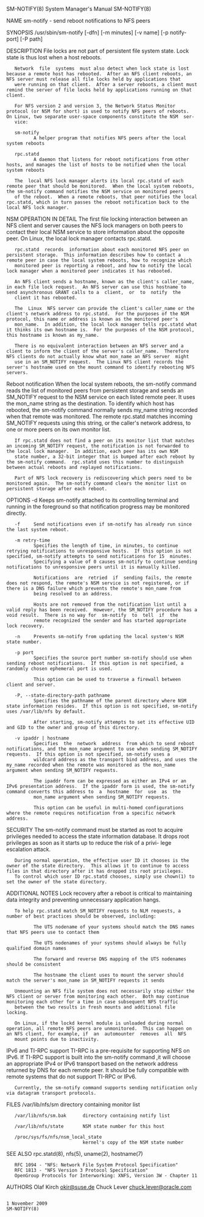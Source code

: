 SM-NOTIFY(8)                                                                               System Manager's Manual                                                                               SM-NOTIFY(8)



NAME
       sm-notify - send reboot notifications to NFS peers

SYNOPSIS
       /usr/sbin/sm-notify [-dfn] [-m minutes] [-v name] [-p notify-port] [-P path]

DESCRIPTION
       File locks are not part of persistent file system state.  Lock state is thus lost when a host reboots.

       Network  file  systems  must also detect when lock state is lost because a remote host has rebooted.  After an NFS client reboots, an NFS server must release all file locks held by applications that
       were running on that client.  After a server reboots, a client must remind the server of file locks held by applications running on that client.

       For NFS version 2 and version 3, the Network Status Monitor protocol (or NSM for short) is used to notify NFS peers of reboots.  On Linux, two separate user-space components constitute the NSM  ser-
       vice:

       sm-notify
              A helper program that notifies NFS peers after the local system reboots

       rpc.statd
              A daemon that listens for reboot notifications from other hosts, and manages the list of hosts to be notified when the local system reboots

       The  local NFS lock manager alerts its local rpc.statd of each remote peer that should be monitored.  When the local system reboots, the sm-notify command notifies the NSM service on monitored peers
       of the reboot.  When a remote reboots, that peer notifies the local rpc.statd, which in turn passes the reboot notification back to the local NFS lock manager.

NSM OPERATION IN DETAIL
       The first file locking interaction between an NFS client and server causes the NFS lock managers on both peers to contact their local NSM service to store information about the  opposite  peer.   On
       Linux, the local lock manager contacts rpc.statd.

       rpc.statd  records  information about each monitored NFS peer on persistent storage.  This information describes how to contact a remote peer in case the local system reboots, how to recognize which
       monitored peer is reporting a reboot, and how to notify the local lock manager when a monitored peer indicates it has rebooted.

       An NFS client sends a hostname, known as the client's caller_name, in each file lock request.  An NFS server can use this hostname to send asynchronous GRANT calls to a  client,  or  to  notify  the
       client it has rebooted.

       The  Linux  NFS server can provide the client's caller_name or the client's network address to rpc.statd.  For the purposes of the NSM protocol, this name or address is known as the monitored peer's
       mon_name.  In addition, the local lock manager tells rpc.statd what it thinks its own hostname is.  For the purposes of the NSM protocol, this hostname is known as my_name.

       There is no equivalent interaction between an NFS server and a client to inform the client of the server's caller_name.  Therefore NFS clients do not actually know what mon_name an NFS server  might
       use in an SM_NOTIFY request.  The Linux NFS client records the server's hostname used on the mount command to identify rebooting NFS servers.

   Reboot notification
       When  the local system reboots, the sm-notify command reads the list of monitored peers from persistent storage and sends an SM_NOTIFY request to the NSM service on each listed remote peer.  It uses
       the mon_name string as the destination.  To identify which host has rebooted, the sm-notify command normally sends my_name string recorded when that  remote  was  monitored.   The  remote  rpc.statd
       matches incoming SM_NOTIFY requests using this string, or the caller's network address, to one or more peers on its own monitor list.

       If rpc.statd does not find a peer on its monitor list that matches an incoming SM_NOTIFY request, the notification is not forwarded to the local lock manager.  In addition, each peer has its own NSM
       state number, a 32-bit integer that is bumped after each reboot by the sm-notify command.  rpc.statd uses this number to distinguish between actual reboots and replayed notifications.

       Part of NFS lock recovery is rediscovering which peers need to be monitored again.  The sm-notify command clears the monitor list on persistent storage after each reboot.

OPTIONS
       -d     Keeps sm-notify attached to its controlling terminal and running in the foreground so that notification progress may be monitored directly.

       -f     Send notifications even if sm-notify has already run since the last system reboot.

       -m retry-time
              Specifies the length of time, in minutes, to continue retrying notifications to unresponsive hosts.  If this option is not specified, sm-notify attempts to send notifications for 15  minutes.
              Specifying a value of 0 causes sm-notify to continue sending notifications to unresponsive peers until it is manually killed.

              Notifications  are  retried  if  sending fails, the remote does not respond, the remote's NSM service is not registered, or if there is a DNS failure which prevents the remote's mon_name from
              being resolved to an address.

              Hosts are not removed from the notification list until a valid reply has been received.  However, the SM_NOTIFY procedure has a void result.  There is no way for  sm-notify  to  tell  if  the
              remote recognized the sender and has started appropriate lock recovery.

       -n     Prevents sm-notify from updating the local system's NSM state number.

       -p port
              Specifies the source port number sm-notify should use when sending reboot notifications.  If this option is not specified, a randomly chosen ephemeral port is used.

              This option can be used to traverse a firewall between client and server.

       -P, --state-directory-path pathname
              Specifies the pathname of the parent directory where NSM state information resides.  If this option is not specified, sm-notify uses /var/lib/nfs by default.

              After starting, sm-notify attempts to set its effective UID and GID to the owner and group of this directory.

       -v ipaddr | hostname
              Specifies  the  network  address  from which to send reboot notifications, and the mon_name argument to use when sending SM_NOTIFY requests.  If this option is not specified, sm-notify uses a
              wildcard address as the transport bind address, and uses the my_name recorded when the remote was monitored as the mon_name argument when sending SM_NOTIFY requests.

              The ipaddr form can be expressed as either an IPv4 or an IPv6 presentation address.  If the ipaddr form is used, the sm-notify command converts this address to  a  hostname  for  use  as  the
              mon_name argument when sending SM_NOTIFY requests.

              This option can be useful in multi-homed configurations where the remote requires notification from a specific network address.

SECURITY
       The  sm-notify command must be started as root to acquire privileges needed to access the state information database.  It drops root privileges as soon as it starts up to reduce the risk of a privi-
       lege escalation attack.

       During normal operation, the effective user ID it chooses is the owner of the state directory.  This allows it to continue to access files in that directory after it has dropped its root privileges.
       To control which user ID rpc.statd chooses, simply use chown(1) to set the owner of the state directory.

ADDITIONAL NOTES
       Lock recovery after a reboot is critical to maintaining data integrity and preventing unnecessary application hangs.

       To help rpc.statd match SM_NOTIFY requests to NLM requests, a number of best practices should be observed, including:

              The UTS nodename of your systems should match the DNS names that NFS peers use to contact them

              The UTS nodenames of your systems should always be fully qualified domain names

              The forward and reverse DNS mapping of the UTS nodenames should be consistent

              The hostname the client uses to mount the server should match the server's mon_name in SM_NOTIFY requests it sends

       Unmounting an NFS file system does not necessarily stop either the NFS client or server from monitoring each other.  Both may continue monitoring each other for a time in case subsequent NFS traffic
       between the two results in fresh mounts and additional file locking.

       On Linux, if the lockd kernel module is unloaded during normal operation, all remote NFS peers are unmonitored.  This can happen on an NFS client, for example, if  an  automounter  removes  all  NFS
       mount points due to inactivity.

   IPv6 and TI-RPC support
       TI-RPC  is  a  pre-requisite  for  supporting  NFS  on IPv6.  If TI-RPC support is built into the sm-notify command ,it will choose an appropriate IPv4 or IPv6 transport based on the network address
       returned by DNS for each remote peer.  It should be fully compatible with remote systems that do not support TI-RPC or IPv6.

       Currently, the sm-notify command supports sending notification only via datagram transport protocols.

FILES
       /var/lib/nfs/sm          directory containing monitor list

       /var/lib/nfs/sm.bak      directory containing notify list

       /var/lib/nfs/state       NSM state number for this host

       /proc/sys/fs/nfs/nsm_local_state
                                kernel's copy of the NSM state number

SEE ALSO
       rpc.statd(8), nfs(5), uname(2), hostname(7)

       RFC 1094 - "NFS: Network File System Protocol Specification"
       RFC 1813 - "NFS Version 3 Protocol Specification"
       OpenGroup Protocols for Interworking: XNFS, Version 3W - Chapter 11

AUTHORS
       Olaf Kirch <okir@suse.de>
       Chuck Lever <chuck.lever@oracle.com>



                                                                                               1 November 2009                                                                                   SM-NOTIFY(8)

